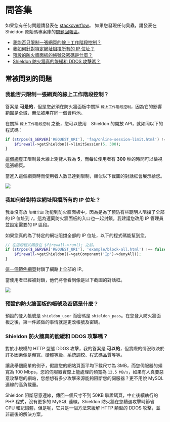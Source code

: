# 問答集

如果您有任何問題請發表在 [stackoverflow](https://stackoverflow.com/)。
如果您發現任何臭蟲，請發表在 Shieldon 原始碼專案庫的[問題回報區](https://github.com/terrylinooo/shieldon/issues)。


- [我能否只限制一張網頁的線上工作階段控制？](#faq-1)
- [我如何針對特定網址阻擋所有的 IP 位址？](#faq-2)
- [預設的防火牆面板的帳號及密碼是什麼？](#faq-3)
- [Shieldon 防火牆真的能緩和 DDOS 攻擊嗎？](#faq-4)

## 常被問到的問題

<div id="faq-1"></div>

### 我能否只限制一張網頁的線上工作階段控制？

答案是 **可是的**，但是您必須在防火牆面板中關掉 `線上工作階段控制`，因為它的影響範圍是全域，無法被用在同一個資料池。

在關掉 `線上工作階段控制` 之後，您可以使用　Shieldon 的開放 API，就如同以下的程式碼：

```php
if (strpos($_SERVER['REQUEST_URI'], 'faq/online-session-limit.html') !== false) {
    $firewall->getShieldon()->limitSession(5, 300);
}
```

[這個網頁](/zh/faq/online-session-limit.html)正限制最大線上瀏覽人數為 **5**，而每位使用者有 **300** 秒的時間可以檢視這張網頁。

當進入這個網頁時而使用者人數已達到限制，類似以下截圖的對話框會展示給您。

![](https://i.imgur.com/U02w70x.png)

<div id="faq-2"></div>

### 我如何針對特定網址阻擋所有的 IP 位址？

我並沒有放 `阻擋全部` 功能到防火牆面板中，因為是為了預防有些聰明人阻擋了全部的 IP 位址到 `/`。這為連同防火牆面板的入口也一起封鎖。我建議您改用 IP 管理員並設定需要的 IP 區段。

如果您真的為了特定的網址阻擋全部的 IP 位址，以下的程式碼能幫到您。

```php
// 在這段程式碼放在 $firewall->run(); 之前。
if (strpos($_SERVER['REQUEST_URI'], 'example/block-all.html') !== false) {
    $firewall->getShieldon()->getComponent('Ip')->denyAll();
}
```

[這一個範例網頁](/en/faq/block-all.html)封鎖了網路上全部的 IP。

當使用者已經被封鎖，他們將會看到像是以下截圖的對話框。

![](https://i.imgur.com/Qy1sADw.png)

<div id="faq-3"></div>

### 預設的防火牆面板的帳號及密碼是什麼？

預設的登入帳號是 `shieldon_user` 而密碼是 `shieldon_pass`。在您登入防火牆面板之後，第一件該做的事情就是更改帳號及密碼。


<div id="faq-4"></div>

### Shieldon 防火牆真的能緩和 DDOS 攻擊嗎？

對於小規模的 HTTP 型態 DDOS 攻擊，我的答案是 **可以的**，但實際的情況取決於許多因素像是頻寬、硬體等級、系統調校、程式碼品質等等。

讓我舉個簡單的例子，假設您的網站頁面平均下載尺寸為 3MB，而您伺服器的頻寬為 100 Mbps，您的伺服器實際上能處理的頻寬為 `12.5 MB/s`，如果有人真要惡意攻擊您的網站，您想想有多少攻擊來源能夠阻斷您的伺服器？更不用說 MySQL 連線的高負載量。

Shieldon 阻斷惡意連線，傳回一個尺寸不到 50KB 驗證碼頁，中止後續執行的 PHP 程式，沒有更多的 MySQL 連線。Shieldon 防火牆在您糟遇攻擊時節省 CPU 和記憶體，但是呢，它只是一個方法來緩解 HTTP 類型的 DDOS 攻擊，並非最後的解決方案。